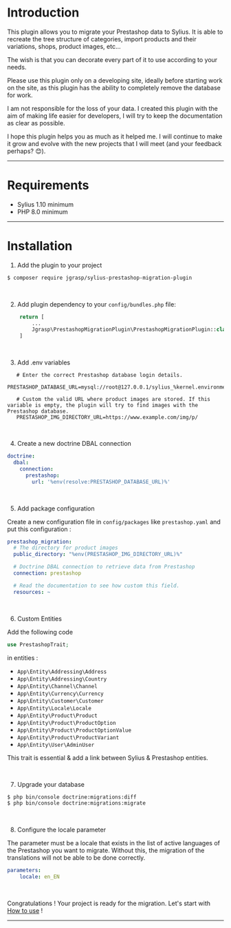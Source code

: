 # Introduction

This plugin allows you to migrate your Prestashop data to Sylius. It is able to recreate the tree structure of
categories, import products and their variations, shops, product images, etc...

The wish is that you can decorate every part of it to use according to your needs.

Please use this plugin only on a developing site, ideally before starting work on the site, as this plugin has the
ability to completely remove the database for work.

I am not responsible for the loss of your data. I created this plugin with the aim of making life easier for developers,
I will try to keep the documentation as clear as possible.

I hope this plugin helps you as much as it helped me. I will continue to make it grow and evolve with the new projects
that I will meet (and your feedback perhaps? :blush:).

***

# Requirements

- Sylius 1.10 minimum
- PHP 8.0 minimum

***

# Installation

1. Add the plugin to your project

```bash 
$ composer require jgrasp/sylius-prestashop-migration-plugin
```

<br>

2. Add plugin dependency to your ```config/bundles.php``` file:

```php
    return [
        ...
        Jgrasp\PrestashopMigrationPlugin\PrestashopMigrationPlugin::class => ['all' => true], 
    ]
```

<br>

3. Add .env variables

```dotenv
   # Enter the correct Prestashop database login details.
   PRESTASHOP_DATABASE_URL=mysql://root@127.0.0.1/sylius_%kernel.environment%
   
   # Custom the valid URL where product images are stored. If this variable is empty, the plugin will try to find images with the Prestashop database. 
   PRESTASHOP_IMG_DIRECTORY_URL=https://www.example.com/img/p/ 
```

<br>

4. Create a new doctrine DBAL connection

```yaml
doctrine:
  dbal:
    connection:
      prestashop:
        url: '%env(resolve:PRESTASHOP_DATABASE_URL)%'
```

<br>

5. Add package configuration

Create a new configuration file in ```config/packages``` like ```prestashop.yaml``` and put this configuration :

```yaml
prestashop_migration:
  # The directory for product images
  public_directory: "%env(PRESTASHOP_IMG_DIRECTORY_URL)%"

  # Doctrine DBAL connection to retrieve data from Prestashop  
  connection: prestashop

  # Read the documentation to see how custom this field. 
  resources: ~
```
<br>

6. Custom Entities

Add the following code

```php
use PrestashopTrait;
```

in entities : 

- ```App\Entity\Addressing\Address```
- ```App\Entity\Addressing\Country```
- ```App\Entity\Channel\Channel```
- ```App\Entity\Currency\Currency```
- ```App\Entity\Customer\Customer```
- ```App\Entity\Locale\Locale```
- ```App\Entity\Product\Product```
- ```App\Entity\Product\ProductOption```
- ```App\Entity\Product\ProductOptionValue```
- ```App\Entity\Product\ProductVariant```
- ```App\Entity\User\AdminUser```

This trait is essential & add a link between Sylius & Prestashop entities.

<br>

7. Upgrade your database

```bash
$ php bin/console doctrine:migrations:diff
$ php bin/console doctrine:migrations:migrate
```

<br>

8. Configure the locale parameter

The parameter must be a locale that exists in the list of active languages of the Prestashop you want to migrate. Without this, the migration of the translations will not be able to be done correctly.
```yaml
parameters:
    locale: en_EN
```

<br>

Congratulations ! Your project is ready for the migration. Let's start with [How to use](doc/how_to_use.md) !

***


